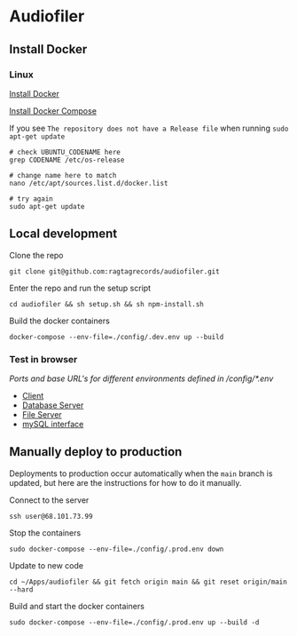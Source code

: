 # Audiofiler

## Install Docker

### Linux
[Install Docker](https://docs.docker.com/engine/install/ubuntu/)

[Install Docker Compose](https://docs.docker.com/compose/install/linux/#install-using-the-repository)

If you see `The repository does not have a Release file` when running `sudo apt-get update`
```
# check UBUNTU_CODENAME here
grep CODENAME /etc/os-release

# change name here to match
nano /etc/apt/sources.list.d/docker.list

# try again
sudo apt-get update
```

## Local development

Clone the repo

`git clone git@github.com:ragtagrecords/audiofiler.git`

Enter the repo and run the setup script

`cd audiofiler && sh setup.sh && sh npm-install.sh`

Build the docker containers

`docker-compose --env-file=./config/.dev.env up --build`

### Test in browser
_Ports and base URL's for different environments defined in /config/*.env_
- [Client](http://localhost:3000/)
- [Database Server](http://localhost:3001/songs)
- [File Server](http://localhost:3002/songs/130%20stuck%20in%20the%20ice.mp3)
- [mySQL interface](http://localhost:8080)

## Manually deploy to production
Deployments to production occur automatically when the `main` branch is updated, but here are the instructions for how to do it manually.

Connect to the server

`ssh user@68.101.73.99`

Stop the containers

`sudo docker-compose --env-file=./config/.prod.env down`

Update to new code

`cd ~/Apps/audiofiler && git fetch origin main && git reset origin/main --hard`

Build and start the docker containers

`sudo docker-compose --env-file=./config/.prod.env up --build -d`
